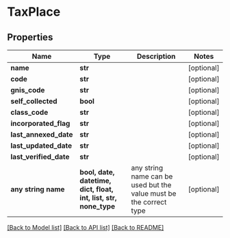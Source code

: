 # TaxPlace


## Properties
Name | Type | Description | Notes
------------ | ------------- | ------------- | -------------
**name** | **str** |  | [optional] 
**code** | **str** |  | [optional] 
**gnis_code** | **str** |  | [optional] 
**self_collected** | **bool** |  | [optional] 
**class_code** | **str** |  | [optional] 
**incorporated_flag** | **str** |  | [optional] 
**last_annexed_date** | **str** |  | [optional] 
**last_updated_date** | **str** |  | [optional] 
**last_verified_date** | **str** |  | [optional] 
**any string name** | **bool, date, datetime, dict, float, int, list, str, none_type** | any string name can be used but the value must be the correct type | [optional]

[[Back to Model list]](../README.md#documentation-for-models) [[Back to API list]](../README.md#documentation-for-api-endpoints) [[Back to README]](../README.md)


